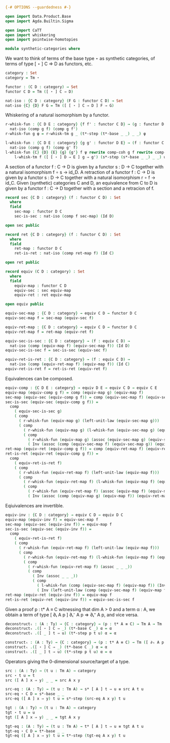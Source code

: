```agda
{-# OPTIONS --guardedness #-}

open import Data.Product.Base
open import Agda.Builtin.Sigma

open import CaTT
open import whiskering
open import pointwise-homotopies

module synthetic-categories where
```

We want to think of terms of the base type ⋆ as synthetic categories, of terms of type [ ⋆ ] C ⇒ D
as functors, etc.

```agda
category : Set
category = Tm ⋆

functor : (C D : category) → Set
functor C D = Tm ([ ⋆ ] C ⇒ D)

nat-iso : {C D : category} (F G : functor C D) → Set
nat-iso {C} {D} F G = Tm ([ [ ⋆ ] C ⇒ D ] F ⇒ G)
```

Whiskering of a natural isomorphism by a functor.

```agda
r-whisk-fun : {C D E : category} {f f' : functor C D} → (g : functor D E) → nat-iso f f' →
  nat-iso (comp g f) (comp g f')
r-whisk-fun g φ = r-whisk-tm g _ (t*-step (t*-base _ _) _ _) φ

l-whisk-fun : {C D E : category} {g g' : functor D E} → (f : functor C D) → nat-iso g g' →
  nat-iso (comp g f) (comp g' f)
l-whisk-fun {C} {D} {E} {g} {g'} f ψ rewrite comp-coh g f rewrite comp-coh g' f =
    l-whisk-tm f ([ [ ⋆ ] D ⇒ E ] g ⇒ g') (s*-step (s*-base _ _) _ _) ψ
```

A section of a functor f : C → D is given by a functor s : D → C together with a natural isomorphism
f ∘ s → id_D. A retraction of a functor f : C → D is given by a functor s : D → C together with a
natural isomorphism r ∘ f → id_C. Given (synthetic) categories C and D, an equivalence from C to D
is given by a functor f : C → D together with a section and a retracion of f.

```agda
record sec {C D : category} (f : functor C D) : Set
  where
  field
    sec-map : functor D C
    sec-is-sec : nat-iso (comp f sec-map) (Id D)

open sec public

record ret {C D : category} (f : functor C D) : Set
  where
  field
    ret-map : functor D C
    ret-is-ret : nat-iso (comp ret-map f) (Id C)

open ret public

record equiv (C D : category) : Set
  where
  field
    equiv-map : functor C D
    equiv-sec : sec equiv-map
    equiv-ret : ret equiv-map

open equiv public

equiv-sec-map : {C D : category} → equiv C D → functor D C
equiv-sec-map f = sec-map (equiv-sec f)

equiv-ret-map : {C D : category} → equiv C D → functor D C
equiv-ret-map f = ret-map (equiv-ret f)

equiv-sec-is-sec : {C D : category} → (f : equiv C D) →
  nat-iso (comp (equiv-map f) (equiv-sec-map f)) (Id D)
equiv-sec-is-sec f = sec-is-sec (equiv-sec f)

equiv-ret-is-ret : {C D : category} → (f : equiv C D) →
  nat-iso (comp (equiv-ret-map f) (equiv-map f)) (Id C)
equiv-ret-is-ret f = ret-is-ret (equiv-ret f)
```

Equivalences can be composed.

```agda
equiv-comp : {C D E : category} → equiv D E → equiv C D → equiv C E
equiv-map (equiv-comp g f) = comp (equiv-map g) (equiv-map f)
sec-map (equiv-sec (equiv-comp g f)) = comp (equiv-sec-map f) (equiv-sec-map g)
sec-is-sec (equiv-sec (equiv-comp g f)) =
  comp
    ( equiv-sec-is-sec g)
    ( comp
      ( r-whisk-fun (equiv-map g) (left-unit-law (equiv-sec-map g)))
      ( comp
        ( r-whisk-fun (equiv-map g) (l-whisk-fun (equiv-sec-map g) (equiv-sec-is-sec f)))
        ( comp
          ( r-whisk-fun (equiv-map g) (assoc (equiv-sec-map g) (equiv-sec-map f) (equiv-map f)))
          ( Inv (assoc (comp (equiv-sec-map f) (equiv-sec-map g)) (equiv-map f) (equiv-map g))))))
ret-map (equiv-ret (equiv-comp g f)) = comp (equiv-ret-map f) (equiv-ret-map g)
ret-is-ret (equiv-ret (equiv-comp g f)) = 
  comp
    ( equiv-ret-is-ret f)
    ( comp
      ( r-whisk-fun (equiv-ret-map f) (left-unit-law (equiv-map f)))
      ( comp
        ( r-whisk-fun (equiv-ret-map f) (l-whisk-fun (equiv-map f) (equiv-ret-is-ret g)))
        ( comp
          ( r-whisk-fun (equiv-ret-map f) (assoc (equiv-map f) (equiv-map g) (equiv-ret-map g)))
          ( Inv (assoc (comp (equiv-map g) (equiv-map f)) (equiv-ret-map g) (equiv-ret-map f))))))
```

Eqiuivalences are invertible.

```agda
equiv-inv : {C D : category} → equiv C D → equiv D C
equiv-map (equiv-inv f) = equiv-sec-map f
sec-map (equiv-sec (equiv-inv f)) = equiv-map f
sec-is-sec (equiv-sec (equiv-inv f)) =
  comp
    ( equiv-ret-is-ret f)
    ( comp
      ( r-whisk-fun (equiv-ret-map f) (left-unit-law (equiv-map f)))
      ( comp
        ( r-whisk-fun (equiv-ret-map f) (l-whisk-fun (equiv-map f) (equiv-sec-is-sec f)))
        ( comp
          ( r-whisk-fun (equiv-ret-map f) (assoc _ _ _))
          ( comp
            ( Inv (assoc _ _ _))
            ( comp
              ( l-whisk-fun (comp (equiv-sec-map f) (equiv-map f)) (Inv (equiv-ret-is-ret f)))
              ( Inv (left-unit-law (comp (equiv-sec-map f) (equiv-map f)))))))))
ret-map (equiv-ret (equiv-inv f)) = equiv-map f
ret-is-ret (equiv-ret (equiv-inv f)) = equiv-sec-is-sec f
```

Given a proof p : t* A ≡ C witnessing that dim A > 0 and a term α : A, we obtain a term of type
[ ∂ₜ A p ] ∂ₜ⁻ A p ⇒ ∂ₜ⁺ A p, and vice versa.

```agda
deconstructₜ : (A : Ty) → {C : category} → (p : t* A ≡ C) → Tm A → Tm ([ ∂ₜ A p ] ∂ₜ⁻ A p ⇒ ∂ₜ⁺ A p)
deconstructₜ .([ ⋆ ] C ⇒ _) (t*-base C _) α = α
deconstructₜ .([ _ ] t ⇒ u) (t*-step p t u) α = α

constructₜ : (A : Ty) → {C : category} → (p : t* A ≡ C) → Tm ([ ∂ₜ A p ] ∂ₜ⁻ A p ⇒ ∂ₜ⁺ A p) → Tm A
constructₜ .([ ⋆ ] C ⇒ _) (t*-base C _) α = α
constructₜ .([ _ ] t ⇒ u) (t*-step p t u) α = α
```

Operators giving the 0-dimensional source/target of a type.

```agda
src : (A : Ty) → (t u : Tm A) → category
src ⋆ t u = t
src ([ A ] x ⇒ y) _ _ = src A x y

src-eq : (A : Ty) → (t u : Tm A) → s* [ A ] t ⇒ u ≡ src A t u
src-eq ⋆ C D = s*-base _ _
src-eq ([ A ] x ⇒ y) t u = s*-step (src-eq A x y) t u

tgt : (A : Ty) → (t u : Tm A) → category
tgt ⋆ t u = u
tgt ([ A ] x ⇒ y) _ _ = tgt A x y

tgt-eq : (A : Ty) → (t u : Tm A) → t* [ A ] t ⇒ u ≡ tgt A t u
tgt-eq ⋆ C D = t*-base _ _
tgt-eq ([ A ] x ⇒ y) t u = t*-step (tgt-eq A x y) t u
```